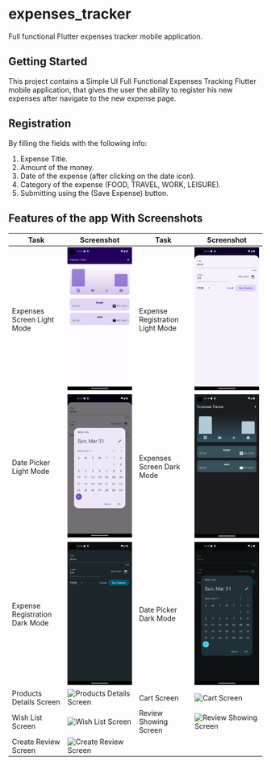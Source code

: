 # expenses_tracker

Full functional Flutter expenses tracker mobile application.

## Getting Started

This project contains a Simple UI Full Functional Expenses Tracking Flutter mobile application, that gives the user the ability to register his new expenses after navigate to the new expense page.

## Registration

By filling the fields with the following info:

1. Expense Title.
2. Amount of the money.
3. Date of the expense (after clicking on the date icon).
4. Category of the expense (FOOD, TRAVEL, WORK, LEISURE).
5. Submitting using the (Save Expense) button.

## Features of the app With Screenshots

| Task                           | Screenshot                                           | Task                            | Screenshot                                           |
| ------------------------------ | ---------------------------------------------------- | ------------------------------- | ---------------------------------------------------- |
| Expenses Screen Light Mode     | ![Splash Screen](assets/screenshots/1.png)           | Expense Registration Light Mode | ![Login Screen](assets/screenshots/2.png)            |
| Date Picker Light Mode         | ![Complete Profile Screen](assets/screenshots/3.png) | Expenses Screen Dark Mode       | ![OTP Verification Screen](assets/screenshots/4.png) |
| Expense Registration Dark Mode | ![Home Screen](assets/screenshots/5.png)             | Date Picker Dark Mode           | ![Categories Screen](assets/screenshots/6.png)       |
| Products Details Screen        | ![Products Details Screen](assets/screenshots/7.png) | Cart Screen                     | ![Cart Screen](assets/screenshots/10.png)            |
| Wish List Screen               | ![Wish List Screen](assets/screenshots/.png)         | Review Showing Screen           | ![Review Showing Screen](assets/screenshots/8.png)   |
| Create Review Screen           | ![Create Review Screen](assets/screenshots/9.png)    |
